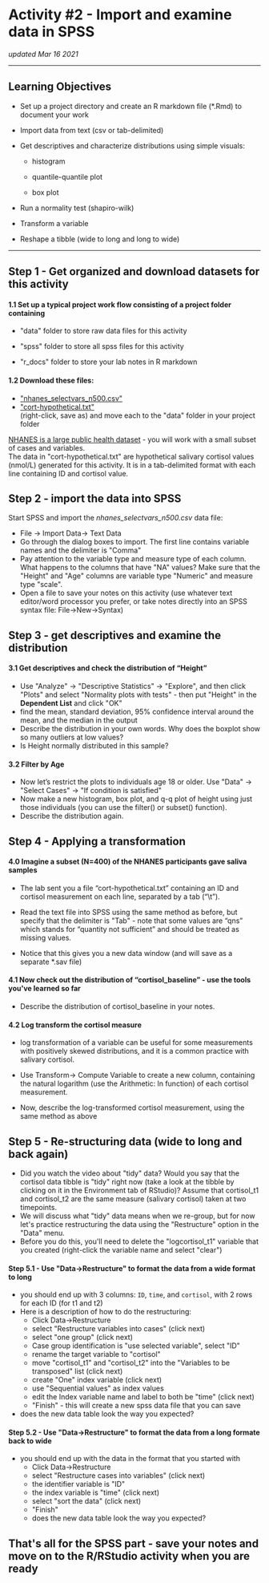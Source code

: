 # Activity #2 - Import and examine data in SPSS  
*updated Mar 16 2021*

------------------------------------------------------------------------

## Learning Objectives

-   Set up a project directory and create an R markdown file (\*.Rmd) to document your work

-   Import data from text (csv or tab-delimited)

-   Get descriptives and characterize distributions using simple visuals:

    -   histogram

    -   quantile-quantile plot

    -   box plot

-   Run a normality test (shapiro-wilk)

-   Transform a variable  

-   Reshape a tibble (wide to long and long to wide)  

------------------------------------------------------------------------



## Step 1 - Get organized and download datasets for this activity

#### 1.1 Set up a typical project work flow consisting of a project folder containing

-   "data" folder to store raw data files for this activity  
    
-   "spss" folder to store all spss files for this activity  

-   "r_docs" folder to store your lab notes in R markdown  


#### 1.2 Download these files:  
- ["nhanes_selectvars_n500.csv"](../data/nhanes_selectvars_n500.csv)  
- ["cort-hypothetical.txt"](../data/cort-hypothetical.txt)  
(right-click, save as) and move each to the "data" folder in your project folder  

[NHANES is a large public health dataset](https://www.rdocumentation.org/packages/NHANES/versions/2.1.0/topics/NHANES) - you will work with a small subset of cases and variables.  
The data in "cort-hypothetical.txt" are hypothetical salivary cortisol values (nmol/L) generated for this activity. It is in a tab-delimited format with each line containing ID and cortisol value.  

## Step 2 - import the data into SPSS  

Start SPSS and import the *nhanes\_selectvars\_n500.csv* data file:  

- File -\> Import Data-\> Text Data  
- Go through the dialog boxes to import. The first line contains variable names and the delimiter is "Comma"  
- Pay attention to the variable type and measure type of each column. What happens to the columns that have "NA" values? Make sure that the "Height" and "Age" columns are variable type "Numeric" and measure type "scale".  
- Open a file to save your notes on this activity (use whatever text editor/word processor you prefer, or take notes directly into an SPSS syntax file: File->New->Syntax)  

## Step 3 - get descriptives and examine the distribution  

#### 3.1 Get descriptives and check the distribution of “Height” 
-   Use "Analyze" -\> "Descriptive Statistics" -\> "Explore", and then click "Plots" and select "Normality plots with tests" - then put "Height" in the **Dependent List** and click "OK"
-   find the mean, standard deviation, 95% confidence interval around the mean, and the median in the output
-   Describe the distribution in your own words. Why does the boxplot show so many outliers at low values?
-   Is Height normally distributed in this sample?

#### 3.2 Filter by Age

-   Now let’s restrict the plots to individuals age 18 or older. Use  "Data" -\> "Select Cases" -\> "If condition is satisfied"
-   Now make a new histogram, box plot, and q-q plot of height using just those individuals (you can use the filter() or subset() function).
-   Describe the distribution again.

## Step 4 - Applying a transformation

#### 4.0 Imagine a subset (N=400) of the NHANES participants gave saliva samples 
- The lab sent you a file “cort-hypothetical.txt” containing an ID and cortisol measurement on each line, separated by a tab (“\\t”).

- Read the text file into SPSS using the same method as before, but specify that the delimiter is "Tab" - note that some values
are “qns” which stands for “quantity not sufficient” and should be
treated as missing values.

- Notice that this gives you a new data window (and will save as a separate *.sav file)  

#### 4.1 Now check out the distribution of “cortisol\_baseline” - use the tools you've learned so far

- Describe the distribution of cortisol\_baseline in your notes.

#### 4.2 Log transform the cortisol measure  

- log transformation of a variable can be useful for some measurements with positively skewed distributions, and it is a common practice with salivary cortisol.

- Use Transform-\> Compute Variable to create a new column, containing the natural logarithm (use the Arithmetic: ln function) of each cortisol measurement. 

- Now, describe the log-transformed cortisol measurement, using the same method as above  

## Step 5 - Re-structuring data (wide to long and back again)  

-   Did you watch the video about "tidy" data? Would you say that the cortisol data tibble is "tidy" right now (take a look at the tibble by clicking on it in the Environment tab of RStudio)? Assume that cortisol_t1 and cortisol_t2 are the same measure (salivary cortisol) taken at two timepoints.  
-   We will discuss what "tidy" data means when we re-group, but for now let's practice restructuring the data using the "Restructure" option in the "Data" menu.  
-   Before you do this, you'll need to delete the "logcortisol_t1" variable that you created (right-click the variable name and select "clear")   

#### Step 5.1 - Use "Data->Restructure" to format the data from a wide format to long   
 - you should end up with 3 columns: `ID`, `time`, and `cortisol`, with 2 rows for each ID (for t1 and t2)
 - Here is a description of how to do the restructuring:
   - Click Data->Restructure  
   - select "Restructure variables into cases" (click next)  
   - select "one group" (click next)  
   - Case group identification is "use selected variable", select "ID"  
   - rename the target variable to "cortisol"  
   - move "cortisol_t1" and "cortisol_t2" into the "Variables to be transposed" list (click next)  
   - create "One" index variable (click next)  
   - use "Sequential values" as index values  
   - edit the Index variable name and label to both be "time" (click next)  
   - "Finish" - this will create a new spss data file that you can save  
 - does the new data table look the way you expected?  
 

#### Step 5.2 - Use "Data->Restructure" to format the data from a long formate back to wide  

- you should end up with the data in the format that you started with  
  - Click Data->Restructure  
   - select "Restructure cases into variables" (click next)  
   - the identifier variable is "ID"   
   - the index variable is "time" (click next)  
   - select "sort the data" (click next)  
   - "Finish" 
   - does the new data table look the way you expected?  

## That's all for the SPSS part - save your notes and move on to the R/RStudio activity when you are ready  
